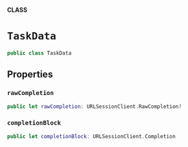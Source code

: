 **CLASS**

# `TaskData`

```swift
public class TaskData
```

## Properties
### `rawCompletion`

```swift
public let rawCompletion: URLSessionClient.RawCompletion?
```

### `completionBlock`

```swift
public let completionBlock: URLSessionClient.Completion
```
